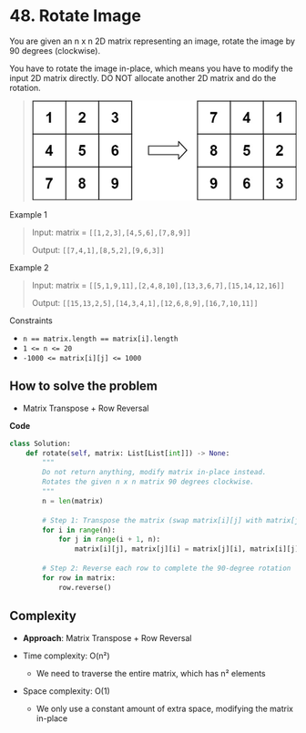 # 48. Rotate Image
<Badge type="warning" text="Medium" />[<Badge type="info" text="LeetCode" />](https://leetcode.com/problems/rotate-image/)

You are given an n x n 2D matrix representing an image, rotate the image by 90 degrees (clockwise).

You have to rotate the image in-place, which means you have to modify the input 2D matrix directly. DO NOT allocate another 2D matrix and do the rotation.

> ![48. Rotate Image](../images/48.jpg)

Example 1
> Input: matrix = `[[1,2,3],[4,5,6],[7,8,9]]`
>
> Output: `[[7,4,1],[8,5,2],[9,6,3]]`

Example 2
> Input: matrix = `[[5,1,9,11],[2,4,8,10],[13,3,6,7],[15,14,12,16]]`
>
> Output: `[[15,13,2,5],[14,3,4,1],[12,6,8,9],[16,7,10,11]]`

Constraints
- `n == matrix.length == matrix[i].length`
- `1 <= n <= 20`
- `-1000 <= matrix[i][j] <= 1000`

## How to solve the problem

- Matrix Transpose + Row Reversal

**Code**

```python
class Solution:
    def rotate(self, matrix: List[List[int]]) -> None:
        """
        Do not return anything, modify matrix in-place instead.
        Rotates the given n x n matrix 90 degrees clockwise.
        """
        n = len(matrix)

        # Step 1: Transpose the matrix (swap matrix[i][j] with matrix[j][i])
        for i in range(n):
            for j in range(i + 1, n):
                matrix[i][j], matrix[j][i] = matrix[j][i], matrix[i][j]

        # Step 2: Reverse each row to complete the 90-degree rotation
        for row in matrix:
            row.reverse()
```

## Complexity

- **Approach**: Matrix Transpose + Row Reversal

- Time complexity: O(n²)
  - We need to traverse the entire matrix, which has n² elements

- Space complexity: O(1)
  - We only use a constant amount of extra space, modifying the matrix in-place

